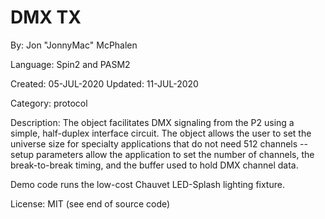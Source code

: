 # DMX TX

By: Jon "JonnyMac" McPhalen

Language: Spin2 and PASM2

Created: 05-JUL-2020
Updated: 11-JUL-2020

Category: protocol

Description:
The object facilitates DMX signaling from the P2 using a simple, half-duplex interface circuit. The object allows the user to set the universe size for specialty applications that do not need 512 channels -- setup parameters allow the application to set the number of channels, the break-to-break timing, and the buffer used to hold DMX channel data.

Demo code runs the low-cost Chauvet LED-Splash lighting fixture.

License: MIT (see end of source code)
